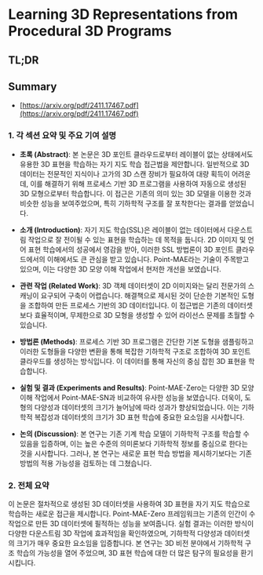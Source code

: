 # Learning 3D Representations from Procedural 3D Programs
## TL;DR
## Summary
- [https://arxiv.org/pdf/2411.17467.pdf](https://arxiv.org/pdf/2411.17467.pdf)

### 1. 각 섹션 요약 및 주요 기여 설명

- **초록 (Abstract)**:
  본 논문은 3D 포인트 클라우드로부터 레이블이 없는 상태에서도 유용한 3D 표현을 학습하는 자기 지도 학습 접근법을 제안합니다. 일반적으로 3D 데이터는 전문적인 지식이나 고가의 3D 스캔 장비가 필요하여 대량 획득이 어려운데, 이를 해결하기 위해 프로세스 기반 3D 프로그램을 사용하여 자동으로 생성된 3D 모형으로부터 학습합니다. 이 접근은 기존의 의미 있는 3D 모델을 이용한 것과 비슷한 성능을 보여주었으며, 특히 기하학적 구조를 잘 포착한다는 결과를 얻었습니다.

- **소개 (Introduction)**:
  자기 지도 학습(SSL)은 레이블이 없는 데이터에서 다운스트림 작업으로 잘 전이될 수 있는 표현을 학습하는 데 목적을 둡니다. 2D 이미지 및 언어 표현 학습에서의 성공에서 영감을 받아, 이러한 SSL 방법론이 3D 포인트 클라우드에서의 이해에서도 큰 관심을 받고 있습니다. Point-MAE라는 기술이 주목받고 있으며, 이는 다양한 3D 모양 이해 작업에서 현저한 개선을 보였습니다.

- **관련 작업 (Related Work)**:
  3D 객체 데이터셋이 2D 이미지와는 달리 전문가의 스캐닝이 요구되어 구축이 어렵습니다. 해결책으로 제시된 것이 단순한 기본적인 도형을 조합하여 만든 프로세스 기반의 3D 데이터입니다. 이 접근법은 기존의 데이터셋보다 효율적이며, 무제한으로 3D 모형을 생성할 수 있어 라이선스 문제를 초월할 수 있습니다.

- **방법론 (Methods)**:
  프로세스 기반 3D 프로그램은 간단한 기본 도형을 샘플링하고 이러한 도형들을 다양한 변환을 통해 복잡한 기하학적 구조로 조합하여 3D 포인트 클라우드를 생성하는 방식입니다. 이 데이터를 통해 자신의 중심 잡힌 3D 표현을 학습합니다.

- **실험 및 결과 (Experiments and Results)**:
  Point-MAE-Zero는 다양한 3D 모양 이해 작업에서 Point-MAE-SN과 비교하여 유사한 성능을 보였습니다. 더욱이, 도형의 다양성과 데이터셋의 크기가 늘어남에 따라 성과가 향상되었습니다. 이는 기하학적 복잡성과 데이터셋의 크기가 3D 표현 학습에 중요한 요소임을 시사합니다.

- **논의 (Discussion)**:
  본 연구는 기존 기계 학습 모델이 기하학적 구조를 학습할 수 있음을 입증하며, 이는 높은 수준의 의미론보다 기하학적 정보를 중심으로 한다는 것을 시사합니다. 그러나, 본 연구는 새로운 표현 학습 방법을 제시하기보다는 기존 방법의 적용 가능성을 검토하는 데 그쳤습니다.

### 2. 전체 요약

이 논문은 절차적으로 생성된 3D 데이터셋을 사용하여 3D 표현을 자기 지도 학습으로 학습하는 새로운 접근을 제시합니다. Point-MAE-Zero 프레임워크는 기존의 인간이 수작업으로 만든 3D 데이터셋에 필적하는 성능을 보여줍니다. 실험 결과는 이러한 방식이 다양한 다운스트림 3D 작업에 효과적임을 확인하였으며, 기하학적 다양성과 데이터셋의 크기가 매우 중요한 요소임을 입증합니다. 본 연구는 3D 비전 분야에서 기하학적 구조 학습의 가능성을 열어 주었으며, 3D 표현 학습에 대한 더 많은 탐구의 필요성을 환기시킵니다.